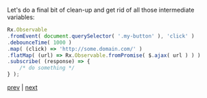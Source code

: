 Let's do a final bit of clean-up and get rid of all those intermediate variables:

```js
Rx.Observable
.fromEvent( document.querySelector( '.my-button' ), 'click' )
.debounceTime( 1000 )
.map( (click) => 'http://some.domain.com/' )
.flatMap( (url) => Rx.Observable.fromPromise( $.ajax( url ) ) )
.subscribe( (response) => {
    /* do something */
} );

``` 

[prev](17.md) | [next](19.md)